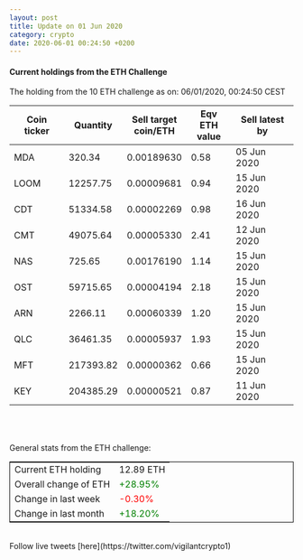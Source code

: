 ```yaml
---
layout: post
title: Update on 01 Jun 2020
category: crypto
date: 2020-06-01 00:24:50 +0200
---
```

<!-- Global site tag (gtag.js) - Google Analytics -->
<script async src="https://www.googletagmanager.com/gtag/js?id=UA-103831149-5"></script>
<script>
  window.dataLayer = window.dataLayer || [];
  function gtag(){dataLayer.push(arguments);}
  gtag('js', new Date());

  gtag('config', 'UA-103831149-5');
</script>


#### Current holdings from the ETH Challenge

The holding from the 10 ETH challenge as on: 06/01/2020, 00:24:50 CEST

|Coin ticker|Quantity|Sell target<br>coin/ETH|Eqv ETH<br>value|Sell latest by|
|-----------|--------|-----------|-----------|--------------|
MDA|320.34|  0.00189630|0.58|05 Jun 2020|
LOOM|12257.75|  0.00009681|0.94|15 Jun 2020|
CDT|51334.58|  0.00002269|0.98|16 Jun 2020|
CMT|49075.64|  0.00005330|2.41|12 Jun 2020|
NAS|725.65|  0.00176190|1.14|15 Jun 2020|
OST|59715.65|  0.00004194|2.18|15 Jun 2020|
ARN|2266.11|  0.00060339|1.20|15 Jun 2020|
QLC|36461.35|  0.00005937|1.93|15 Jun 2020|
MFT|217393.82|  0.00000362|0.66|15 Jun 2020|
KEY|204385.29|  0.00000521|0.87|11 Jun 2020|

<br>
<br>
<br>
General stats from the ETH challenge:

<table style="border:1px solid black;margin-left:auto;margin-right:auto;">
	<tbody>
	<tr>
		<td>Current ETH holding</td>
		<td>     12.89 ETH</td>
	</tr>
	<tr>
		<td>Overall change of ETH</td>
		<td><font color="green">+28.95%</font></td>
	</tr>
	<tr>
		<td>Change in last week</td>
		<td><font color="red">-0.30%</font></td>
	</tr>
	<tr>
		<td>Change in last month</td>
		<td><font color="green">+18.20%</font></td>
	</tr>
	</tbody>
</table>

<br>
Follow live tweets [here](https://twitter.com/vigilantcrypto1)
<br>
<br>